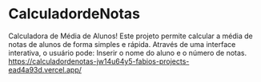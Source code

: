 # CalculadordeNotas
Calculadora de Média de Alunos! Este projeto permite calcular a média de notas de alunos de forma simples e rápida. Através de uma interface interativa, o usuário pode:  Inserir o nome do aluno e o número de notas. 
https://calculadordenotas-jw14u64y5-fabios-projects-ead4a93d.vercel.app/
